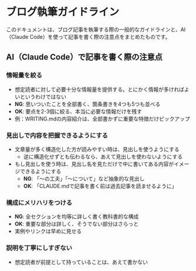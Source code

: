 # ブログ執筆ガイドライン

このドキュメントは、ブログ記事を執筆する際の一般的なガイドラインと、AI（Claude Code）を使って記事を書く際の注意点をまとめたものです。

## AI（Claude Code）で記事を書く際の注意点

### 情報量を絞る
- 想定読者に対して必要十分な情報量を提供する。とにかく情報が多ければよいというわけではない
- **NG**: 思いついたことを全部書く、箇条書きを4つも5つも並べる
- **OK**: 要点を2-3個に絞る、本当に必要な情報だけを残す
- 例：WRITING.mdの内容紹介は、全部書かずに重要な特徴だけピックアップ

### 見出しで内容を把握できるようにする
- 文章量が多く構造化した方が読みやすい時は、見出しを使うようにする
    - 逆に構造化せずとも伝わるなら、あえて見出しを使わないようにする
- もし見出しを使う時は、見出し名を見ただけで中に書いてある内容がイメージできるようにする
    - **NG**: 「〜の工夫」「〜について」など抽象的な見出し
    - **OK**: 「CLAUDE.mdで記事を書く前は過去記事を読ませるように」

### 構成にメリハリをつける
- **NG**: 全セクションを均等に詳しく書く教科書的な構成
- **OK**: 重要な部分は詳しく、そうでない部分はさらっと
- 実例やリンクは早めに見せる

### 説明を丁寧にしすぎない
- 想定読者が前提として持っていることは、あえて書かない
